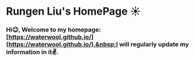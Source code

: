 # Rungen Liu's HomePage ☀️
### Hi😉, Welcome to my homepage:&nbsp; [https://waterwool.github.io/](https://waterwool.github.io/),&nbsp;I will regularly update my information in it✌️.
